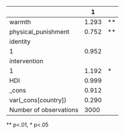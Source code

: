 |                        | 1     |    |
|------------------------|-------|----|
| warmth                 | 1.293 | ** |
| physical_punishment    | 0.752 | ** |
| identity               |       |    |
|   1                    | 0.952 |    |
| intervention           |       |    |
|   1                    | 1.192 | *  |
| HDI                    | 0.999 |    |
| _cons                  | 0.912 |    |
| var(_cons[country])    | 0.290 |    |
| Number of observations | 3000  |    |
** p<.01, * p<.05
